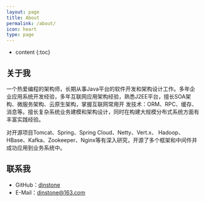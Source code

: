 ```yaml
---
layout: page
title: About
permalink: /about/
icon: heart
type: page
---
```


* content
{:toc}


## 关于我
一个热爱编程的架构师，长期从事Java平台的软件开发和架构设计工作。多年企业应用系统开发经验，多年互联网应用架构经验，熟悉J2EE平台，擅长SOA架构、微服务架构、云原生架构，掌握互联网常用开 发技术：ORM、RPC、缓存、消息等。擅长复杂系统业务建模和架构设计，同时在构建大规模分布式系统方面有丰富实践经验。

对开源项目Tomcat、Spring、Spring Cloud、Netty、Vert.x、 Hadoop、HBase、Kafka、Zookeeper、Nginx等有深入研究，开源了多个框架和中间件并成功应用到业务系统中。

## 联系我
* GitHub：[dinstone](https://github.com/dinstone)
* E-Mail：dinstone@163.com
